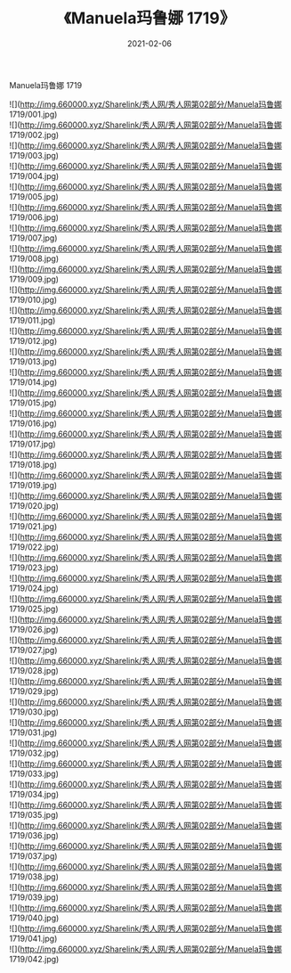 ﻿---
layout: post
title:  《Manuela玛鲁娜 1719》
date:   2021-02-06
img: http://img.660000.xyz/Sharelink/秀人网/秀人网第02部分/Manuela玛鲁娜 1719/000.jpg
categories: [美女, 清纯, 唯美]
---

Manuela玛鲁娜 1719

  ![](http://img.660000.xyz/Sharelink/秀人网/秀人网第02部分/Manuela玛鲁娜 1719/001.jpg) <br> ![](http://img.660000.xyz/Sharelink/秀人网/秀人网第02部分/Manuela玛鲁娜 1719/002.jpg) <br> ![](http://img.660000.xyz/Sharelink/秀人网/秀人网第02部分/Manuela玛鲁娜 1719/003.jpg) <br> ![](http://img.660000.xyz/Sharelink/秀人网/秀人网第02部分/Manuela玛鲁娜 1719/004.jpg) <br> ![](http://img.660000.xyz/Sharelink/秀人网/秀人网第02部分/Manuela玛鲁娜 1719/005.jpg) <br> ![](http://img.660000.xyz/Sharelink/秀人网/秀人网第02部分/Manuela玛鲁娜 1719/006.jpg) <br> ![](http://img.660000.xyz/Sharelink/秀人网/秀人网第02部分/Manuela玛鲁娜 1719/007.jpg) <br> ![](http://img.660000.xyz/Sharelink/秀人网/秀人网第02部分/Manuela玛鲁娜 1719/008.jpg) <br> ![](http://img.660000.xyz/Sharelink/秀人网/秀人网第02部分/Manuela玛鲁娜 1719/009.jpg) <br> ![](http://img.660000.xyz/Sharelink/秀人网/秀人网第02部分/Manuela玛鲁娜 1719/010.jpg) <br> ![](http://img.660000.xyz/Sharelink/秀人网/秀人网第02部分/Manuela玛鲁娜 1719/011.jpg) <br> ![](http://img.660000.xyz/Sharelink/秀人网/秀人网第02部分/Manuela玛鲁娜 1719/012.jpg) <br> ![](http://img.660000.xyz/Sharelink/秀人网/秀人网第02部分/Manuela玛鲁娜 1719/013.jpg) <br> ![](http://img.660000.xyz/Sharelink/秀人网/秀人网第02部分/Manuela玛鲁娜 1719/014.jpg) <br> ![](http://img.660000.xyz/Sharelink/秀人网/秀人网第02部分/Manuela玛鲁娜 1719/015.jpg) <br> ![](http://img.660000.xyz/Sharelink/秀人网/秀人网第02部分/Manuela玛鲁娜 1719/016.jpg) <br> ![](http://img.660000.xyz/Sharelink/秀人网/秀人网第02部分/Manuela玛鲁娜 1719/017.jpg) <br> ![](http://img.660000.xyz/Sharelink/秀人网/秀人网第02部分/Manuela玛鲁娜 1719/018.jpg) <br> ![](http://img.660000.xyz/Sharelink/秀人网/秀人网第02部分/Manuela玛鲁娜 1719/019.jpg) <br> ![](http://img.660000.xyz/Sharelink/秀人网/秀人网第02部分/Manuela玛鲁娜 1719/020.jpg) <br> ![](http://img.660000.xyz/Sharelink/秀人网/秀人网第02部分/Manuela玛鲁娜 1719/021.jpg) <br> ![](http://img.660000.xyz/Sharelink/秀人网/秀人网第02部分/Manuela玛鲁娜 1719/022.jpg) <br> ![](http://img.660000.xyz/Sharelink/秀人网/秀人网第02部分/Manuela玛鲁娜 1719/023.jpg) <br> ![](http://img.660000.xyz/Sharelink/秀人网/秀人网第02部分/Manuela玛鲁娜 1719/024.jpg) <br> ![](http://img.660000.xyz/Sharelink/秀人网/秀人网第02部分/Manuela玛鲁娜 1719/025.jpg) <br> ![](http://img.660000.xyz/Sharelink/秀人网/秀人网第02部分/Manuela玛鲁娜 1719/026.jpg) <br> ![](http://img.660000.xyz/Sharelink/秀人网/秀人网第02部分/Manuela玛鲁娜 1719/027.jpg) <br> ![](http://img.660000.xyz/Sharelink/秀人网/秀人网第02部分/Manuela玛鲁娜 1719/028.jpg) <br> ![](http://img.660000.xyz/Sharelink/秀人网/秀人网第02部分/Manuela玛鲁娜 1719/029.jpg) <br> ![](http://img.660000.xyz/Sharelink/秀人网/秀人网第02部分/Manuela玛鲁娜 1719/030.jpg) <br> ![](http://img.660000.xyz/Sharelink/秀人网/秀人网第02部分/Manuela玛鲁娜 1719/031.jpg) <br> ![](http://img.660000.xyz/Sharelink/秀人网/秀人网第02部分/Manuela玛鲁娜 1719/032.jpg) <br> ![](http://img.660000.xyz/Sharelink/秀人网/秀人网第02部分/Manuela玛鲁娜 1719/033.jpg) <br> ![](http://img.660000.xyz/Sharelink/秀人网/秀人网第02部分/Manuela玛鲁娜 1719/034.jpg) <br> ![](http://img.660000.xyz/Sharelink/秀人网/秀人网第02部分/Manuela玛鲁娜 1719/035.jpg) <br> ![](http://img.660000.xyz/Sharelink/秀人网/秀人网第02部分/Manuela玛鲁娜 1719/036.jpg) <br> ![](http://img.660000.xyz/Sharelink/秀人网/秀人网第02部分/Manuela玛鲁娜 1719/037.jpg) <br> ![](http://img.660000.xyz/Sharelink/秀人网/秀人网第02部分/Manuela玛鲁娜 1719/038.jpg) <br> ![](http://img.660000.xyz/Sharelink/秀人网/秀人网第02部分/Manuela玛鲁娜 1719/039.jpg) <br> ![](http://img.660000.xyz/Sharelink/秀人网/秀人网第02部分/Manuela玛鲁娜 1719/040.jpg) <br> ![](http://img.660000.xyz/Sharelink/秀人网/秀人网第02部分/Manuela玛鲁娜 1719/041.jpg) <br> ![](http://img.660000.xyz/Sharelink/秀人网/秀人网第02部分/Manuela玛鲁娜 1719/042.jpg) <br>